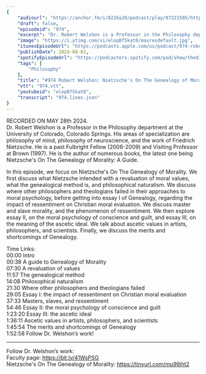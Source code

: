 ```yaml
---
{
	"audiourl": "https://anchor.fm/s/822ba20/podcast/play/87321505/https%3A%2F%2Fd3ctxlq1ktw2nl.cloudfront.net%2Fstaging%2F2024-4-28%2F2bc4864e-6c7e-df3d-634e-47d39c5f3857.m4a",
	"draft": false,
	"episodeid": "974",
	"excerpt": "Dr. Robert Welshon is a Professor in the Philosophy department at the University of Colorado, Colorado Springs. His areas of specialization are philosophy of mind, philosophy of neuroscience, and the work of Friedrich Nietzsche. He is a past Fulbright Fellow (2008-2009) and Visiting Professor at Brown (1997). He is the author of numerous books, the latest one being Nietzsche's On The Genealogy of Morality: A Guide.",
	"image": "https://i.ytimg.com/vi/elopBfSkat0/maxresdefault.jpg",
	"itunesEpisodeUrl": "https://podcasts.apple.com/us/podcast/974-robert-welshon-nietzsches-on-the-genealogy-of-morality/id1451347236?i=1000664060101&uo=4",
	"publishDate": 2024-08-01,
	"spotifyEpisodeUrl": "https://podcasters.spotify.com/pod/show/thedissenter/episodes/974-Robert-Welshon-Nietzsches-On-The-Genealogy-of-Morality-e2k7bf1",
	"tags": [
		"Philosophy"
	],
	"title": "#974 Robert Welshon: Nietzsche's On The Genealogy of Morality",
	"vtt": "974.vtt",
	"youtubeid": "elopBfSkat0",
	"transcript": "974.lines.json"
}
---
```

RECORDED ON MAY 28th 2024.  
Dr. Robert Welshon is a Professor in the Philosophy department at the University of Colorado, Colorado Springs. His areas of specialization are philosophy of mind, philosophy of neuroscience, and the work of Friedrich Nietzsche. He is a past Fulbright Fellow (2008-2009) and Visiting Professor at Brown (1997). He is the author of numerous books, the latest one being Nietzsche's On The Genealogy of Morality: A Guide.

In this episode, we focus on Nietzsche's On The Genealogy of Morality. We first discuss what Nietzsche intended with a revaluation of moral values, what the genealogical method is, and philosophical naturalism. We discuss where other philosophers and theologians failed in their approaches to moral psychology, before getting into essay I of Genealogy, regarding the impact of ressentiment on Christian moral evaluation. We discuss master and slave morality, and the phenomenon of ressentiment. We then explore essay II, on the moral psychology of conscience and guilt, and essay III, on the meaning of the ascetic ideal. We talk about ascetic values in artists, philosophers, and scientists. Finally, we discuss the merits and shortcomings of Genealogy.

Time Links:  
<time>00:00</time> Intro  
<time>00:38</time> A guide to Genealogy of Morality  
<time>07:30</time> A revaluation of values  
<time>11:57</time> The genealogical method  
<time>14:08</time> Philosophical naturalism  
<time>21:30</time> Where other philosophers and theologians failed  
<time>29:05</time> Essay I: the impact of ressentiment on Christian moral evaluation  
<time>37:33</time> Masters, slaves, and ressentiment  
<time>54:46</time> Essay II: the moral psychology of conscience and guilt  
<time>1:23:20</time> Essay III: the ascetic ideal  
<time>1:36:11</time> Ascetic values in artists, philosophers, and scientists  
<time>1:45:54</time> The merits and shortcomings of Genealogy  
<time>1:52:58</time> Follow Dr. Welshon’s work!

---

Follow Dr. Welshon’s work:  
Faculty page: https://bit.ly/41WsPSG  
Nietzsche's On The Genealogy of Morality: https://tinyurl.com/mu99jht2
